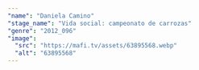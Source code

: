 ```yaml
---
"name": "Daniela Camino"
"stage_name": "Vida social: campeonato de carrozas"
"genre": "2012_096"
"image":
  "src": "https://mafi.tv/assets/63895568.webp"
  "alt": "63895568"
---
```

